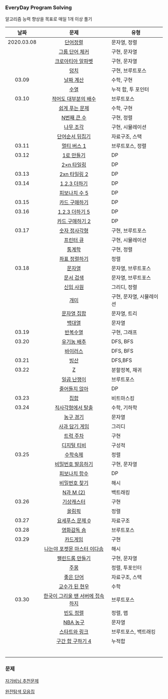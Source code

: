 ### EveryDay Program Solving

알고리즘 능력 향상을 목표로 매일 1개 이상 풀기

|    날짜    |                             문제                             | 유형                     |
| :--------: | :----------------------------------------------------------: | ------------------------ |
| 2020.03.08 |          [단어정렬](./baekjoon/0308_boj_1181.swift)          | 문자열, 정렬             |
|            |       [그룹 단어 체커](./baekjoon/0308_boj_1316.swift)       | 구현, 문자열             |
|            |     [크로아티아 알파벳](./baekjoon/0308_boj_2941.swift)      | 구현, 문자열             |
|            |            [덩치](./baekjoon/0308_boj_7568.swift)            | 구현, 브루트포스         |
|   03.09    |         [날짜 계산](./baekjoon/0309_boj_1476.swift)          | 수학, 구현               |
|            |            [수열](./baekjoon/0309_boj_2559.swift)            | 누적 합, 투 포인터       |
|   03.10    |    [적어도 대부분의 배수](./baekjoon/0310_boj_1145.swift)    | 브루트포스               |
|            |       [쉽게 푸는 문제](./baekjoon/0310_boj_1292.swift)       | 수학, 구현               |
|            |        [N번째 큰 수](./baekjoon/0310_boj_2693.swift)         | 구현, 정렬               |
|            |         [나무 조각](./baekjoon/0310_boj_2947.swift)          | 구현, 시뮬레이션         |
|            |      [단어순서 뒤집기](./baekjoon/0310_boj_12605.swift)      | 자료구조, 스택           |
|   03.11    |        [멀티 버스 1](./baekjoon/0311_boj_18868.swift)        | 브루트포스, 정렬         |
|   03.12    |         [1로 만들기](./baekjoon/0312_boj_1463.swift)         | DP                       |
|            |        [2×n 타일링](./baekjoon/0312_boj_11726.swift)         | DP                       |
|   03.13    |       [2xn 타일링 2](./baekjoon/0313_boj_11727.swift)        | DP                       |
|   03.14    |        [1,2,3 더하기](./baekjoon/0314_boj_9095.swift)        | DP                       |
|            |       [피보나치 수 5](./baekjoon/0314_boj_10870.swift)       | DP                       |
|   03.15    |       [카드 구매하기](./baekjoon/0315_boj_11052.swift)       | DP                       |
|   03.16    |      [1,2,3 더하기 5](./baekjoon/0316_boj_15990.swift)       | DP                       |
|            |      [카드 구매하기 2](./baekjoon/0316_boj_16194.swift)      | DP                       |
|   03.17    |       [숫자 정사각형](./baekjoon/0317_boj_1051.swift)        | 구현, 브루트포스         |
|            |         [프린터 큐](./baekjoon/0317_boj_1966.swift)          | 구현, 시뮬레이션         |
|            |           [통계학](./baekjoon/0317_boj_2108.swift)           | 구현, 정렬               |
|            |       [좌표 정렬하기](./baekjoon/0317_boj_11650.swift)       | 정렬                     |
|   03.18    |           [문자열](./baekjoon/0318_boj_1120.swift)           | 문자열, 브루트포스       |
|            |         [문서 검색](./baekjoon/0318_boj_1543.swift)          | 문자열, 브루트포스       |
|            |         [신입 사원](./baekjoon/0318_boj_1946.swift)          | 그리디, 정렬             |
|            |            [개미](./baekjoon/0318_boj_3048.swift)            | 구현, 문자열, 시뮬레이션 |
|            |        [문자열 집합](./baekjoon/0318_boj_14425.swift)        | 문자열, 트리             |
|            |          [백대열](./baekjoon/0318_boj_14490.swift)           | 문자열                   |
|   03.19    |          [반복수열](./baekjoon/0319_boj_2331.swift)          | 구현, 그래프             |
|   03.20    |        [유기농 배추](./baekjoon/0320_boj_1012.swift)         | DFS, BFS                 |
|            |          [바이러스](./baekjoon/0320_boj_2606.swift)          | DFS, BFS                 |
|   03.21    |            [빙산](./baekjoon/0321_boj_2573.swift)            | DFS,BFS                  |
|   03.22    |             [Z](./baekjoon/0322_boj_1074.swift)              | 분할정복, 재귀           |
|            |        [일곱 난쟁이](./baekjoon/0322_boj_2309.swift)         | 브루트포스               |
|            |       [줄어들지 않아](./baekjoon/0322_boj_2688.swift)        | DP                       |
|   03.23    |           [집합](./baekjoon/0323_boj_11723.swift)            | 비트마스킹               |
|   03.24    |     [직사각형에서 탈출](./baekjoon/0324_boj_1085.swift)      | 수학, 기하학             |
|            |         [농구 경기](./baekjoon/0324_boj_1159.swift)          | 문자열                   |
|            |       [사과 담기 게임](./baekjoon/0324_boj_2828.swift)       | 그리디                   |
|            |         [트럭 주차](./baekjoon/0324_boj_2979.swift)          | 구현                     |
|            |        [디지털 티비](./baekjoon/0324_boj_2816.swift)         | 구성적                   |
|   03.25    |          [수학숙제](./baekjoon/0325_boj_2870.swift)          | 정렬                     |
|            |     [비밀번호 발음하기](./baekjoon/0325_boj_4659.swift)      | 구현, 문자열             |
|            |       [피보나치 함수](./baekjoon/0325_boj_1003.swift)        | DP                       |
|            |       [비밀번호 찾기](./baekjoon/0325_boj_17219.swift)       | 해시                     |
|            |         [N과 M (2)](./baekjoon/0325_boj_15650.swift)         | 백트래킹                 |
|   03.26    |        [기상캐스터](./baekjoon/0326_boj_10709.swift)         | 구현                     |
|            |           [올림픽](./baekjoon/0326_boj_8979.swift)           | 정렬                     |
|   03.27    |      [요세푸스 문제 0](./baekjoon/0327_boj_11866.swift)      | 자료구조                 |
|   03.28    |        [영화감독 숌](./baekjoon/0328_boj_1436.swift)         | 브루트포스               |
|   03.29    |          [카드게임](./baekjoon/0329_boj_2621.swift)          | 구현                     |
|            | [나는야 포켓몬 마스터 이다솜](./baekjoon/0329_boj_1620.swift) | 해시                     |
|            |      [팰린드롬 만들기](./baekjoon/0329_boj_1213.swift)       | 구현, 문자열             |
|            |            [주몽](./baekjoon/0329_boj_1940.swift)            | 정렬, 투포인터           |
|            |         [좋은 단어](./baekjoon/0329_boj_3986.swift)          | 자료구조, 스택           |
|            |       [교수가 된 현우](./baekjoon/0329_boj_3474.swift)       | 수학                     |
|   03.30    | [한국이 그리울 땐 서버에 접속하지](./baekjoon/0330_boj_9996.swift) | 브루트포스               |
|            |         [빈도 정렬](./baekjoon/0330_boj_2910.swift)          | 정렬, 맵                 |
|            |          [NBA 농구](./baekjoon/0330_boj_2852.swift)          | 문자열                   |
|            |       [스타트와 링크](./baekjoon/0330_boj_14889.swift)       | 브루트포스, 백트래킹     |
|            |     [구간 합 구하기 4](./baekjoon/0330_boj_11659.swift)      | 누적합                   |
|            |                                                              |                          |
|            |                                                              |                          |
|            |                                                              |                          |
|            |                                                              |                          |
|            |                                                              |                          |
|            |                                                              |                          |





### 문제

[자가비님 추천문제](https://www.acmicpc.net/workbook/view/4344)

[완전탐색 모음집](https://www.acmicpc.net/workbook/view/7387)

